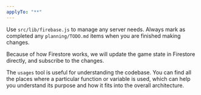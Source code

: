 ```yaml
---
applyTo: "**"
---
```

Use `src/lib/firebase.js` to manage any server needs. Always mark as completed any `planning/TODO.md` items when you are finished making changes.

Because of how Firestore works, we will update the game state in Firestore directly, and subscribe to the changes.

The `usages` tool is useful for understanding the codebase. You can find all the places where a particular function or variable is used, which can help you understand its purpose and how it fits into the overall architecture.